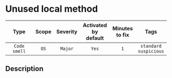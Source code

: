# Unused local method

| Type | Scope | Severity | Activated<br/>by default | Minutes<br/>to fix | Tags |
| :-: | :-: | :-: | :-: | :-: | :-: |
| `Code smell` | `OS` | `Major` | `Yes` | `1` | `standard`<br/>`suspicious` |

<!-- Блоки выше заполняются автоматически, не трогать -->
## Description
